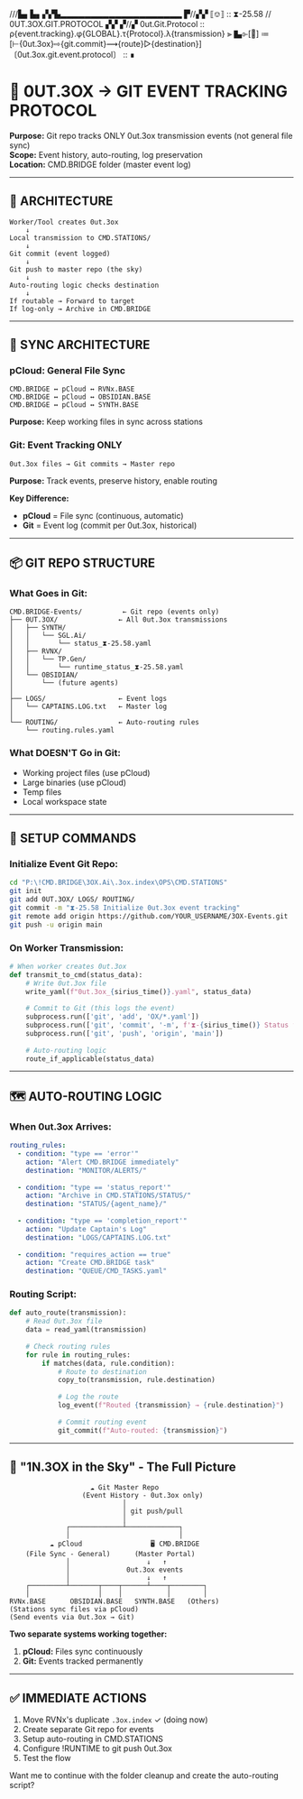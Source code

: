 ///▙▖▙▖▞▞▙▂▂▂▂▂▂▂▂▂▂▂▂▂▂▂▂▂▂▂▂
▛//▞▞ ⟦⎊⟧ :: ⧗-25.58 // 0UT.3OX.GIT.PROTOCOL ▞▞
▞//▞ 0ut.Git.Protocol :: ρ{event.tracking}.φ{GLOBAL}.τ{Protocol}.λ{transmission} ⫸
▙⌱[📡] ≔ [⊢{0ut.3ox}⇨{git.commit}⟿{route}▷{destination}]
〔0ut.3ox.git.event.protocol〕 :: ∎

# 📡 0UT.3OX → GIT EVENT TRACKING PROTOCOL

**Purpose:** Git repo tracks ONLY 0ut.3ox transmission events (not general file sync)  
**Scope:** Event history, auto-routing, log preservation  
**Location:** CMD.BRIDGE folder (master event log)

---

## 🎯 ARCHITECTURE

```
Worker/Tool creates 0ut.3ox
    ↓
Local transmission to CMD.STATIONS/
    ↓
Git commit (event logged)
    ↓
Git push to master repo (the sky)
    ↓
Auto-routing logic checks destination
    ↓
If routable → Forward to target
If log-only → Archive in CMD.BRIDGE
```

---

## 🔄 SYNC ARCHITECTURE

### pCloud: General File Sync
```
CMD.BRIDGE ↔ pCloud ↔ RVNx.BASE
CMD.BRIDGE ↔ pCloud ↔ OBSIDIAN.BASE
CMD.BRIDGE ↔ pCloud ↔ SYNTH.BASE
```
**Purpose:** Keep working files in sync across stations

### Git: Event Tracking ONLY
```
0ut.3ox files → Git commits → Master repo
```
**Purpose:** Track events, preserve history, enable routing

**Key Difference:**
- **pCloud** = File sync (continuous, automatic)
- **Git** = Event log (commit per 0ut.3ox, historical)

---

## 📦 GIT REPO STRUCTURE

### What Goes in Git:
```
CMD.BRIDGE-Events/          ← Git repo (events only)
├── 0UT.3OX/               ← All 0ut.3ox transmissions
│   ├── SYNTH/
│   │   └── SGL.Ai/
│   │       └── status_⧗-25.58.yaml
│   ├── RVNX/
│   │   └── TP.Gen/
│   │       └── runtime_status_⧗-25.58.yaml
│   └── OBSIDIAN/
│       └── (future agents)
│
├── LOGS/                  ← Event logs
│   └── CAPTAINS.LOG.txt   ← Master log
│
└── ROUTING/               ← Auto-routing rules
    └── routing.rules.yaml
```

### What DOESN'T Go in Git:
- Working project files (use pCloud)
- Large binaries (use pCloud)
- Temp files
- Local workspace state

---

## 🚀 SETUP COMMANDS

### Initialize Event Git Repo:
```bash
cd "P:\!CMD.BRIDGE\3OX.Ai\.3ox.index\OPS\CMD.STATIONS"
git init
git add 0UT.3OX/ LOGS/ ROUTING/
git commit -m "⧗-25.58 Initialize 0ut.3ox event tracking"
git remote add origin https://github.com/YOUR_USERNAME/3OX-Events.git
git push -u origin main
```

### On Worker Transmission:
```python
# When worker creates 0ut.3ox
def transmit_to_cmd(status_data):
    # Write 0ut.3ox file
    write_yaml(f"0ut.3ox_{sirius_time()}.yaml", status_data)
    
    # Commit to Git (this logs the event)
    subprocess.run(['git', 'add', 'OX/*.yaml'])
    subprocess.run(['git', 'commit', '-m', f'⧗-{sirius_time()} Status from {agent_name}'])
    subprocess.run(['git', 'push', 'origin', 'main'])
    
    # Auto-routing logic
    route_if_applicable(status_data)
```

---

## 🗺️ AUTO-ROUTING LOGIC

### When 0ut.3ox Arrives:
```yaml
routing_rules:
  - condition: "type == 'error'"
    action: "Alert CMD.BRIDGE immediately"
    destination: "MONITOR/ALERTS/"
    
  - condition: "type == 'status_report'"
    action: "Archive in CMD.STATIONS/STATUS/"
    destination: "STATUS/{agent_name}/"
    
  - condition: "type == 'completion_report'"
    action: "Update Captain's Log"
    destination: "LOGS/CAPTAINS.LOG.txt"
    
  - condition: "requires_action == true"
    action: "Create CMD.BRIDGE task"
    destination: "QUEUE/CMD_TASKS.yaml"
```

### Routing Script:
```python
def auto_route(transmission):
    # Read 0ut.3ox file
    data = read_yaml(transmission)
    
    # Check routing rules
    for rule in routing_rules:
        if matches(data, rule.condition):
            # Route to destination
            copy_to(transmission, rule.destination)
            
            # Log the route
            log_event(f"Routed {transmission} → {rule.destination}")
            
            # Commit routing event
            git_commit(f"Auto-routed: {transmission}")
```

---

## 🌟 "1N.3OX in the Sky" - The Full Picture

```
                    ☁️ Git Master Repo
                  (Event History - 0ut.3ox only)
                            │
                            │ git push/pull
                            │
              ┌─────────────┴─────────────┐
              │                           │
          ☁️ pCloud                 🖥️ CMD.BRIDGE
    (File Sync - General)      (Master Portal)
              │                   ↓   ↑
              │              0ut.3ox events
              │                   ↓   ↑
    ┌─────────┴───────┬────┬──────┴────┬────────┐
    │                 │    │           │        │
RVNx.BASE      OBSIDIAN.BASE   SYNTH.BASE   (Others)
(Stations sync files via pCloud)
(Send events via 0ut.3ox → Git)
```

**Two separate systems working together:**
1. **pCloud:** Files sync continuously
2. **Git:** Events tracked permanently

---

## ✅ IMMEDIATE ACTIONS

1. Move RVNx's duplicate `.3ox.index` ✓ (doing now)
2. Create separate Git repo for events
3. Setup auto-routing in CMD.STATIONS
4. Configure !RUNTIME to git push 0ut.3ox
5. Test the flow

Want me to continue with the folder cleanup and create the auto-routing script?

